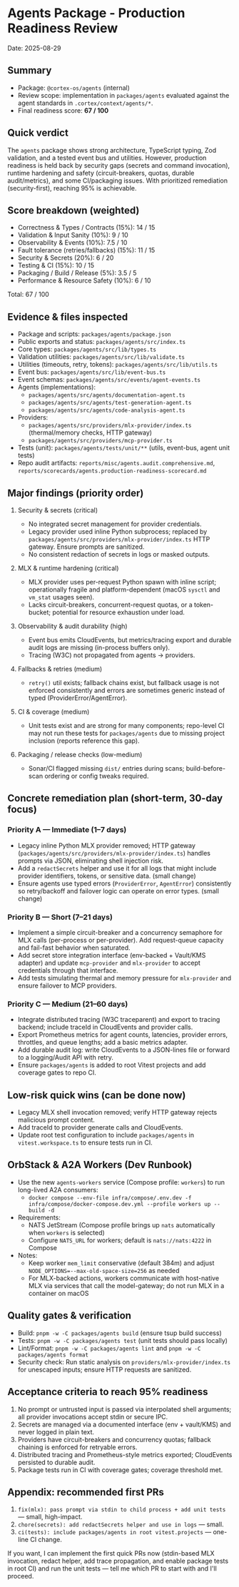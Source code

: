 # Agents Package - Production Readiness Review

Date: 2025-08-29

## Summary

- Package: `@cortex-os/agents` (internal)
- Review scope: implementation in `packages/agents` evaluated against the agent standards in `.cortex/context/agents/*`.
- Final readiness score: **67 / 100**

## Quick verdict

The `agents` package shows strong architecture, TypeScript typing, Zod validation, and a tested event bus and utilities. However, production readiness is held back by security gaps (secrets and command invocation), runtime hardening and safety (circuit-breakers, quotas, durable audit/metrics), and some CI/packaging issues. With prioritized remediation (security-first), reaching 95% is achievable.

## Score breakdown (weighted)

- Correctness & Types / Contracts (15%): 14 / 15
- Validation & Input Sanity (10%): 9 / 10
- Observability & Events (10%): 7.5 / 10
- Fault tolerance (retries/fallbacks) (15%): 11 / 15
- Security & Secrets (20%): 6 / 20
- Testing & CI (15%): 10 / 15
- Packaging / Build / Release (5%): 3.5 / 5
- Performance & Resource Safety (10%): 6 / 10

Total: 67 / 100

## Evidence & files inspected

- Package and scripts: `packages/agents/package.json`
- Public exports and status: `packages/agents/src/index.ts`
- Core types: `packages/agents/src/lib/types.ts`
- Validation utilities: `packages/agents/src/lib/validate.ts`
- Utilities (timeouts, retry, tokens): `packages/agents/src/lib/utils.ts`
- Event bus: `packages/agents/src/lib/event-bus.ts`
- Event schemas: `packages/agents/src/events/agent-events.ts`
- Agents (implementations):
  - `packages/agents/src/agents/documentation-agent.ts`
  - `packages/agents/src/agents/test-generation-agent.ts`
  - `packages/agents/src/agents/code-analysis-agent.ts`
- Providers:
  - `packages/agents/src/providers/mlx-provider/index.ts` (thermal/memory checks, HTTP gateway)
  - `packages/agents/src/providers/mcp-provider.ts`
- Tests (unit): `packages/agents/tests/unit/**` (utils, event-bus, agent unit tests)
- Repo audit artifacts: `reports/misc/agents.audit.comprehensive.md`, `reports/scorecards/agents.production-readiness-scorecard.md`

## Major findings (priority order)

1. Security & secrets (critical)
   - No integrated secret management for provider credentials.
   - Legacy provider used inline Python subprocess; replaced by `packages/agents/src/providers/mlx-provider/index.ts` HTTP gateway. Ensure prompts are sanitized.
   - No consistent redaction of secrets in logs or masked outputs.

2. MLX & runtime hardening (critical)
   - MLX provider uses per-request Python spawn with inline script; operationally fragile and platform-dependent (macOS `sysctl` and `vm_stat` usages seen).
   - Lacks circuit-breakers, concurrent-request quotas, or a token-bucket; potential for resource exhaustion under load.

3. Observability & audit durability (high)
   - Event bus emits CloudEvents, but metrics/tracing export and durable audit logs are missing (in-process buffers only).
   - Tracing (W3C) not propagated from agents -> providers.

4. Fallbacks & retries (medium)
   - `retry()` util exists; fallback chains exist, but fallback usage is not enforced consistently and errors are sometimes generic instead of typed (ProviderError/AgentError).

5. CI & coverage (medium)
   - Unit tests exist and are strong for many components; repo-level CI may not run these tests for `packages/agents` due to missing project inclusion (reports reference this gap).

6. Packaging / release checks (low-medium)
   - Sonar/CI flagged missing `dist/` entries during scans; build-before-scan ordering or config tweaks required.

## Concrete remediation plan (short-term, 30-day focus)

### Priority A — Immediate (1–7 days)

- Legacy inline Python MLX provider removed; HTTP gateway (`packages/agents/src/providers/mlx-provider/index.ts`) handles prompts via JSON, eliminating shell injection risk.
- Add a `redactSecrets` helper and use it for all logs that might include provider identifiers, tokens, or sensitive data. (small change)
- Ensure agents use typed errors (`ProviderError`, `AgentError`) consistently so retry/backoff and failover logic can operate on error types. (small change)

### Priority B — Short (7–21 days)

- Implement a simple circuit-breaker and a concurrency semaphore for MLX calls (per-process or per-provider). Add request-queue capacity and fail-fast behavior when saturated.
- Add secret store integration interface (env-backed + Vault/KMS adapter) and update `mcp-provider` and `mlx-provider` to accept credentials through that interface.
- Add tests simulating thermal and memory pressure for `mlx-provider` and ensure failover to MCP providers.

### Priority C — Medium (21–60 days)

- Integrate distributed tracing (W3C traceparent) and export to tracing backend; include traceId in CloudEvents and provider calls.
- Export Prometheus metrics for agent counts, latencies, provider errors, throttles, and queue lengths; add a basic metrics adapter.
- Add durable audit log: write CloudEvents to a JSON-lines file or forward to a logging/Audit API with retry.
- Ensure `packages/agents` is added to root Vitest projects and add coverage gates to repo CI.

## Low-risk quick wins (can be done now)

- Legacy MLX shell invocation removed; verify HTTP gateway rejects malicious prompt content.
- Add traceId to provider generate calls and CloudEvents.
- Update root test configuration to include `packages/agents` in `vitest.workspace.ts` to ensure tests run in CI.

## OrbStack & A2A Workers (Dev Runbook)

- Use the new `agents-workers` service (Compose profile: `workers`) to run long-lived A2A consumers:
  - `docker compose --env-file infra/compose/.env.dev -f infra/compose/docker-compose.dev.yml --profile workers up --build -d`
- Requirements:
  - NATS JetStream (Compose profile brings up `nats` automatically when `workers` is selected)
  - Configure `NATS_URL` for workers; default is `nats://nats:4222` in Compose
- Notes:
  - Keep worker `mem_limit` conservative (default 384m) and adjust `NODE_OPTIONS=--max-old-space-size=256` as needed
  - For MLX-backed actions, workers communicate with host-native MLX via services that call the model-gateway; do not run MLX in a container on macOS

## Quality gates & verification

- Build: `pnpm -w -C packages/agents build` (ensure tsup build success)
- Tests: `pnpm -w -C packages/agents test` (unit tests should pass locally)
- Lint/Format: `pnpm -w -C packages/agents lint` and `pnpm -w -C packages/agents format`
- Security check: Run static analysis on `providers/mlx-provider/index.ts` for unescaped inputs; ensure HTTP requests are sanitized.

## Acceptance criteria to reach 95% readiness

1. No prompt or untrusted input is passed via interpolated shell arguments; all provider invocations accept stdin or secure IPC.
2. Secrets are managed via a documented interface (env + vault/KMS) and never logged in plain text.
3. Providers have circuit-breakers and concurrency quotas; fallback chaining is enforced for retryable errors.
4. Distributed tracing and Prometheus-style metrics exported; CloudEvents persisted to durable audit.
5. Package tests run in CI with coverage gates; coverage threshold met.

## Appendix: recommended first PRs

1. `fix(mlx): pass prompt via stdin to child process + add unit tests` — small, high-impact.
2. `chore(secrets): add redactSecrets helper and use in logs` — small.
3. `ci(tests): include packages/agents in root vitest.projects` — one-line CI change.

If you want, I can implement the first quick PRs now (stdin-based MLX invocation, redact helper, add trace propagation, and enable package tests in root CI) and run the unit tests — tell me which PR to start with and I'll proceed.

